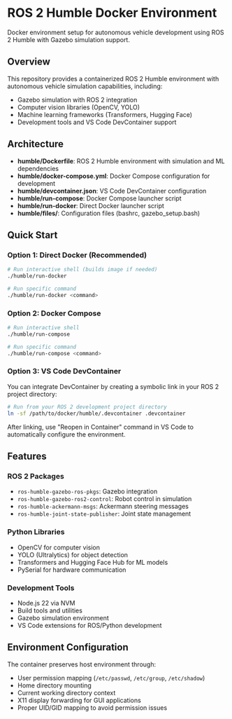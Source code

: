 
# ROS 2 Humble Docker Environment

Docker environment setup for autonomous vehicle development using ROS 2 Humble with Gazebo simulation support.

## Overview

This repository provides a containerized ROS 2 Humble environment with autonomous vehicle simulation capabilities, including:

- Gazebo simulation with ROS 2 integration
- Computer vision libraries (OpenCV, YOLO)
- Machine learning frameworks (Transformers, Hugging Face)
- Development tools and VS Code DevContainer support

## Architecture

- **humble/Dockerfile**: ROS 2 Humble environment with simulation and ML dependencies
- **humble/docker-compose.yml**: Docker Compose configuration for development
- **humble/devcontainer.json**: VS Code DevContainer configuration
- **humble/run-compose**: Docker Compose launcher script
- **humble/run-docker**: Direct Docker launcher script
- **humble/files/**: Configuration files (bashrc, gazebo_setup.bash)

## Quick Start

### Option 1: Direct Docker (Recommended)

```bash
# Run interactive shell (builds image if needed)
./humble/run-docker

# Run specific command
./humble/run-docker <command>
```

### Option 2: Docker Compose

```bash
# Run interactive shell
./humble/run-compose

# Run specific command
./humble/run-compose <command>
```

### Option 3: VS Code DevContainer

You can integrate DevContainer by creating a symbolic link in your ROS 2 project directory:

```bash
# Run from your ROS 2 development project directory
ln -sf /path/to/docker/humble/.devcontainer .devcontainer
```

After linking, use "Reopen in Container" command in VS Code to automatically configure the environment.

## Features

### ROS 2 Packages

- `ros-humble-gazebo-ros-pkgs`: Gazebo integration
- `ros-humble-gazebo-ros2-control`: Robot control in simulation
- `ros-humble-ackermann-msgs`: Ackermann steering messages
- `ros-humble-joint-state-publisher`: Joint state management

### Python Libraries

- OpenCV for computer vision
- YOLO (Ultralytics) for object detection
- Transformers and Hugging Face Hub for ML models
- PySerial for hardware communication

### Development Tools

- Node.js 22 via NVM
- Build tools and utilities
- Gazebo simulation environment
- VS Code extensions for ROS/Python development

## Environment Configuration

The container preserves host environment through:

- User permission mapping (`/etc/passwd`, `/etc/group`, `/etc/shadow`)
- Home directory mounting
- Current working directory context
- X11 display forwarding for GUI applications
- Proper UID/GID mapping to avoid permission issues
